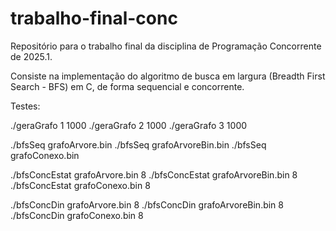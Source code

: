 # trabalho-final-conc
Repositório para o trabalho final da disciplina de Programação Concorrente de 2025.1.


Consiste na implementação do algoritmo de busca em largura (Breadth First Search - BFS) em C, de forma sequencial e concorrente. 


Testes:

./geraGrafo 1 1000
./geraGrafo 2 1000
./geraGrafo 3 1000

./bfsSeq grafoArvore.bin 
./bfsSeq grafoArvoreBin.bin 
./bfsSeq grafoConexo.bin

./bfsConcEstat grafoArvore.bin 8
./bfsConcEstat grafoArvoreBin.bin 8 
./bfsConcEstat grafoConexo.bin 8

./bfsConcDin grafoArvore.bin 8
./bfsConcDin grafoArvoreBin.bin 8 
./bfsConcDin grafoConexo.bin 8